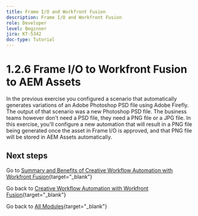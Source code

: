 ```yaml
---
title: Frame I/O and Workfront Fusion
description: Frame I/O and Workfront Fusion
role: Developer
level: Beginner
jira: KT-5342
doc-type: Tutorial
---
```

# 1.2.6 Frame I/O to Workfront Fusion to AEM Assets

In the previous exercise you configured a scenario that automatically generates variations of an Adobe Photoshop PSD file using Adobe Firefly. The output of that scenario was a new Photoshop PSD file. The business teams however don't need a PSD file, they need a PNG file or a JPG file. In this exercise, you'll configure a new automation that will result in a PNG file being generated once the asset in Frame I/O is approved, and that PNG file will be stored in AEM Assets automatically.


## Next steps

Go to [Summary and Benefits of Creative Workflow Automation with Workfront Fusion](./summary.md){target="_blank"}

Go back to [Creative Workflow Automation with Workfront Fusion](./automation.md){target="_blank"}

Go back to [All Modules](./../../../overview.md){target="_blank"}
              
